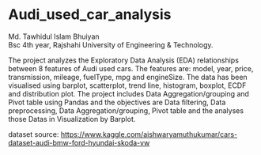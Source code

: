 # Audi_used_car_analysis
Md. Tawhidul Islam Bhuiyan
<br> Bsc 4th year, Rajshahi University of Engineering & Technology.

The project analyzes the Exploratory Data Analysis (EDA) relationships between 8 features of Audi used cars. The features are: model, year, price, transmission, mileage, fuelType, mpg and engineSize. The data has been visualised using barplot, scatterplot, trend line, histogram, boxplot, ECDF and distribution plot.
The project includes Data Aggregation/grouping and Pivot table using Pandas and the objectives are Data filtering, Data preprocessing, Data Aggregation/grouping, Pivot table and the analyses those Datas in Visualization by Barplot.

dataset source: https://www.kaggle.com/aishwaryamuthukumar/cars-dataset-audi-bmw-ford-hyundai-skoda-vw
